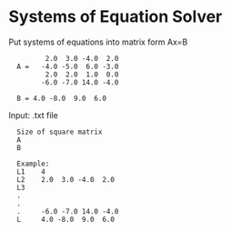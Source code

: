 # Systems of Equation Solver
Put systems of equations into matrix form Ax=B

             2.0  3.0 -4.0  2.0
      A =   -4.0 -5.0  6.0 -3.0
             2.0  2.0  1.0  0.0
            -6.0 -7.0 14.0 -4.0
       
      B = 4.0 -8.0  9.0  6.0

Input: .txt file

      Size of square matrix 
      A
      B
      
      Example:      
      L1    4 
      L2    2.0  3.0 -4.0  2.0
      L3    
      .
      .
      .     -6.0 -7.0 14.0 -4.0
      L     4.0 -8.0  9.0  6.0
